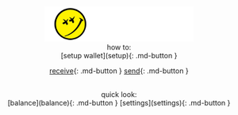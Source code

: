 <h1 hidden>Home</h1>

<center class="banner">
  <img width="300" src="assets/images/banner.png">
</center>

<center class="how-to">how to:</center>
<!-- <hr style="height:1px;border-width:0;width:16%;color:#e8e447;background-color:#e8e447;opacity: 0.5;display:block;margin-left:auto;margin-right:auto;"> -->

<center>
[setup wallet](setup){: .md-button }

[receive](receive){: .md-button }
[send](send){: .md-button }
</center>

</br>

<center class="how-to">quick look:</center>

<center>
[balance](balance){: .md-button }
[settings](settings){: .md-button }
</center>
